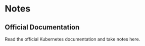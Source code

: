 # Notes

## Official Documentation

Read the official Kubernetes documentation and take notes here.
